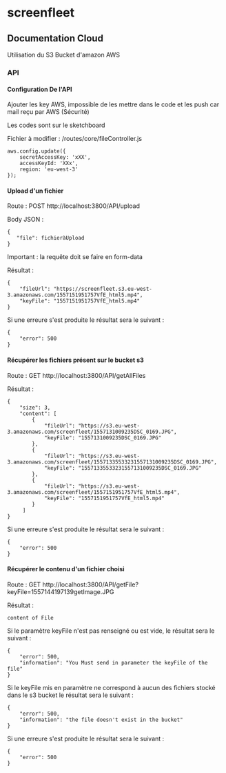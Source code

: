 # screenfleet

## Documentation Cloud

Utilisation du S3 Bucket d'amazon AWS

### API

#### Configuration De l'API

Ajouter les key AWS, impossible de les mettre dans le code et les push car mail reçu par AWS (Sécurité)

Les codes sont sur le sketchboard 

Fichier à modifier : /routes/core/fileController.js
```
aws.config.update({
    secretAccessKey: 'xXX',
    accessKeyId: 'XXx',
    region: 'eu-west-3'
});
```

#### Upload d'un fichier

Route : POST http://localhost:3800/API/upload

Body JSON :

```
{
   "file": fichieràUpload
}
```

Important : la requête doit se faire en form-data


Résultat :
```
{
    "fileUrl": "https://screenfleet.s3.eu-west-3.amazonaws.com/1557151951757VfE_html5.mp4",
    "keyFile": "1557151951757VfE_html5.mp4"
}
```

Si une erreure s'est produite le résultat sera le suivant :
```
{
    "error": 500
}
```


#### Récupérer les fichiers présent sur le bucket s3

Route : GET http://localhost:3800/API/getAllFiles

Résultat :
```
{
    "size": 3,
    "content": [
        {
            "fileUrl": "https://s3.eu-west-3.amazonaws.com/screenfleet/1557131009235DSC_0169.JPG",
            "keyFile": "1557131009235DSC_0169.JPG"
        },
        {
            "fileUrl": "https://s3.eu-west-3.amazonaws.com/screenfleet/15571335533231557131009235DSC_0169.JPG",
            "keyFile": "15571335533231557131009235DSC_0169.JPG"
        },
        {
            "fileUrl": "https://s3.eu-west-3.amazonaws.com/screenfleet/1557151951757VfE_html5.mp4",
            "keyFile": "1557151951757VfE_html5.mp4"
        }
     ]
}
```
Si une erreure s'est produite le résultat sera le suivant :
```
{
    "error": 500
}
```


#### Récupérer le contenu d'un fichier choisi

Route : GET http://localhost:3800/API/getFile?keyFile=1557144197139getImage.JPG

Résultat :
```
content of File
```

Si le paramètre keyFile n'est pas renseigné ou est vide, le résultat sera le suivant :
```
{
    "error": 500,
    "information": "You Must send in parameter the keyFile of the file"
}
```

Si le keyFile mis en paramètre ne correspond à aucun des fichiers stocké dans le s3 bucket le résultat sera le suivant :
```
{
    "error": 500,
    "information": "the file doesn't exist in the bucket"
}
```

Si une erreure s'est produite le résultat sera le suivant :
```
{
    "error": 500
}
```